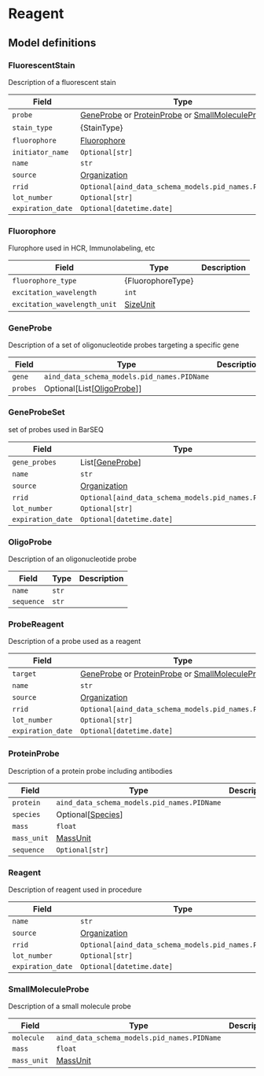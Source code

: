 # Reagent

## Model definitions

### FluorescentStain

Description of a fluorescent stain

| Field | Type | Description |
|-------|------|-------------|
| `probe` | [GeneProbe](#geneprobe) or [ProteinProbe](#proteinprobe) or [SmallMoleculeProbe](#smallmoleculeprobe) |  |
| `stain_type` | {StainType} |  |
| `fluorophore` | [Fluorophore](#fluorophore) |  |
| `initiator_name` | `Optional[str]` |  |
| `name` | `str` |  |
| `source` | [Organization](../aind_data_schema_models/organizations.md#organization) |  |
| `rrid` | `Optional[aind_data_schema_models.pid_names.PIDName]` |  |
| `lot_number` | `Optional[str]` |  |
| `expiration_date` | `Optional[datetime.date]` |  |


### Fluorophore

Flurophore used in HCR, Immunolabeling, etc

| Field | Type | Description |
|-------|------|-------------|
| `fluorophore_type` | {FluorophoreType} |  |
| `excitation_wavelength` | `int` |  |
| `excitation_wavelength_unit` | [SizeUnit](../aind_data_schema_models/units.md#sizeunit) |  |


### GeneProbe

Description of a set of oligonucleotide probes targeting a specific gene

| Field | Type | Description |
|-------|------|-------------|
| `gene` | `aind_data_schema_models.pid_names.PIDName` |  |
| `probes` | Optional[List[[OligoProbe](#oligoprobe)]] |  |


### GeneProbeSet

set of probes used in BarSEQ

| Field | Type | Description |
|-------|------|-------------|
| `gene_probes` | List[[GeneProbe](#geneprobe)] |  |
| `name` | `str` |  |
| `source` | [Organization](../aind_data_schema_models/organizations.md#organization) |  |
| `rrid` | `Optional[aind_data_schema_models.pid_names.PIDName]` |  |
| `lot_number` | `Optional[str]` |  |
| `expiration_date` | `Optional[datetime.date]` |  |


### OligoProbe

Description of an oligonucleotide probe

| Field | Type | Description |
|-------|------|-------------|
| `name` | `str` |  |
| `sequence` | `str` |  |


### ProbeReagent

Description of a probe used as a reagent

| Field | Type | Description |
|-------|------|-------------|
| `target` | [GeneProbe](#geneprobe) or [ProteinProbe](#proteinprobe) or [SmallMoleculeProbe](#smallmoleculeprobe) |  |
| `name` | `str` |  |
| `source` | [Organization](../aind_data_schema_models/organizations.md#organization) |  |
| `rrid` | `Optional[aind_data_schema_models.pid_names.PIDName]` |  |
| `lot_number` | `Optional[str]` |  |
| `expiration_date` | `Optional[datetime.date]` |  |


### ProteinProbe

Description of a protein probe including antibodies

| Field | Type | Description |
|-------|------|-------------|
| `protein` | `aind_data_schema_models.pid_names.PIDName` |  |
| `species` | Optional[[Species](../aind_data_schema_models/species.md#species)] |  |
| `mass` | `float` |  |
| `mass_unit` | [MassUnit](../aind_data_schema_models/units.md#massunit) |  |
| `sequence` | `Optional[str]` |  |


### Reagent

Description of reagent used in procedure

| Field | Type | Description |
|-------|------|-------------|
| `name` | `str` |  |
| `source` | [Organization](../aind_data_schema_models/organizations.md#organization) |  |
| `rrid` | `Optional[aind_data_schema_models.pid_names.PIDName]` |  |
| `lot_number` | `Optional[str]` |  |
| `expiration_date` | `Optional[datetime.date]` |  |


### SmallMoleculeProbe

Description of a small molecule probe

| Field | Type | Description |
|-------|------|-------------|
| `molecule` | `aind_data_schema_models.pid_names.PIDName` |  |
| `mass` | `float` |  |
| `mass_unit` | [MassUnit](../aind_data_schema_models/units.md#massunit) |  |


